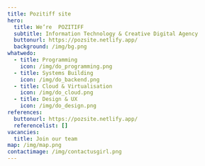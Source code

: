 ```yaml
---
title: Pozitiff site
hero:
  title: We’re  POZITIFF
  subtitle: Information Technology & Creative Digital Agency
  buttonurl: https://pozsite.netlify.app/
  background: /img/bg.png
whatwedo:
  - title: Programming
    icon: /img/do_programming.png
  - title: Systems Building
    icon: /img/do_backend.png
  - title: Cloud & Virtualisation
    icon: /img/do_cloud.png
  - title: Design & UX
    icon: /img/do_design.png
references:
  buttonurl: https://pozsite.netlify.app/
  referencelist: []
vacancies:
  title: Join our team
map: /img/map.png
contactimage: /img/contactusgirl.png
---
```

